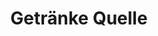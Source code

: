 ---
title: "Getränke Quelle"
url: /schwalmstadt/getraenke-quelle-wiederholdstrasse/
shop: Getränke
---